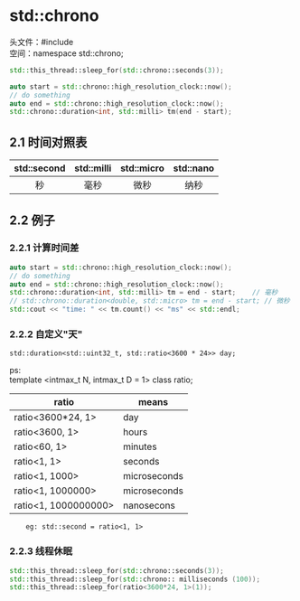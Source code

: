 # std::chrono
头文件：#include <chrono>  
空间：namespace std::chrono;
```cpp
std::this_thread::sleep_for(std::chrono::seconds(3));

auto start = std::chrono::high_resolution_clock::now();
// do something
auto end = std::chrono::high_resolution_clock::now();
std::chrono::duration<int, std::milli> tm(end - start);
```
## 2.1 时间对照表
|std::second|std::milli|std::micro|std::nano|
|:---:|:---:|:---:|:---:|
|秒|毫秒|微秒|纳秒|

## 2.2 例子
### 2.2.1 计算时间差
```cpp
auto start = std::chrono::high_resolution_clock::now();
// do something
auto end = std::chrono::high_resolution_clock::now();
std::chrono::duration<int, std::milli> tm = end - start;	// 毫秒
// std::chrono::duration<double, std::micro> tm = end - start; // 微秒
std::cout << "time: " << tm.count() << "ms" << std::endl;
```
### 2.2.2 自定义"天"  
    std::duration<std::uint32_t, std::ratio<3600 * 24>> day; 
ps:  
template <intmax_t N, intmax_t D = 1> class ratio;  

|ratio|means|
|---|---|
|ratio<3600*24, 1>|day|
|ratio<3600, 1>|hours|
|ratio<60, 1>|minutes|
|ratio<1, 1> |seconds|
|ratio<1, 1000>|microseconds|
|ratio<1, 1000000>|microseconds|
|ratio<1, 1000000000>|nanosecons|
        eg: std::second = ratio<1, 1>
### 2.2.3 线程休眠
```cpp
std::this_thread::sleep_for(std::chrono::seconds(3)); 
std::this_thread::sleep_for(std::chrono:: milliseconds (100));
std::this_thread::sleep_for(ratio<3600*24, 1>(1));
```